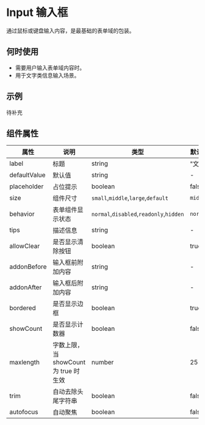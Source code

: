 # Input 输入框

通过鼠标或键盘输入内容，是最基础的表单域的包装。

## 何时使用

- 需要用户输入表单域内容时。
- 用于文字类信息输入场景。

## 示例

待补充

## 组件属性

| 属性         | 说明                                  | 类型                                    | 默认值   |
| ------------ | ------------------------------------- | --------------------------------------- | -------- |
| label        | 标题                                  | string                                  | "文本"   |
| defaultValue | 默认值                                | string                                  | -        |
| placeholder  | 占位提示                              | boolean                                 | false    |
| size         | 组件尺寸                              | `small`,`middle`,`large`,`default`      | `middle` |
| behavior     | 表单组件显示状态                      | `normal`,`disabled`,`readonly`,`hidden` | `normal` |
| tips         | 描述信息                              | string                                  | -        |
| allowClear   | 是否显示清除按钮                      | boolean                                 | true     |
| addonBefore  | 输入框前附加内容                      | string                                  | -        |
| addonAfter   | 输入框后附加内容                      | string                                  | -        |
| bordered     | 是否显示边框                          | boolean                                 | true     |
| showCount    | 是否显示计数器                        | boolean                                 | false    |
| maxlength    | 字数上限，当 showCount 为 true 时生效 | number                                  | 255      |
| trim         | 自动去除头尾字符串                    | boolean                                 | false    |
| autofocus    | 自动聚焦                              | boolean                                 | false    |
